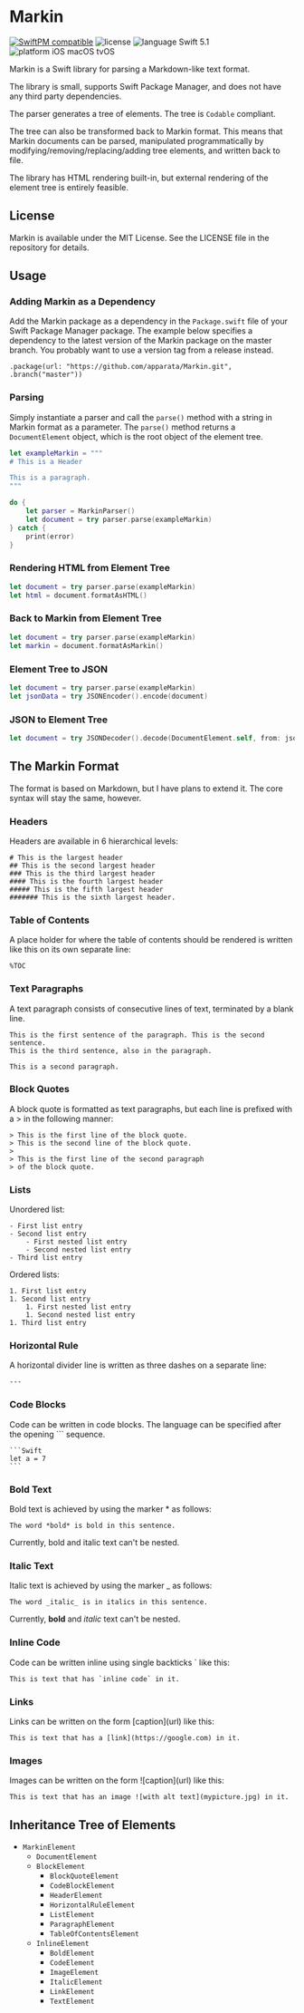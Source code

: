# Markin

[![SwiftPM compatible](https://img.shields.io/badge/SwiftPM-compatible-4BC51D.svg?style=flat)](https://swift.org/package-manager/) ![license](https://img.shields.io/badge/license-MIT-blue.svg) ![language Swift 5.1](https://img.shields.io/badge/language-Swift%205-orange.svg) ![platform iOS macOS tvOS](https://img.shields.io/badge/platform-iOS%20%7C%20tvOS%20%7C%20macOS-lightgrey.svg)

Markin is a Swift library for parsing a Markdown-like text format.

The library is small, supports Swift Package Manager, and does not have any third party dependencies.

The parser generates a tree of elements. The tree is `Codable` compliant.

The tree can also be transformed back to Markin format. This means that Markin documents can be parsed, manipulated programmatically by modifying/removing/replacing/adding tree elements, and written back to file.

The library has HTML rendering built-in, but external rendering of the element tree is entirely feasible. 

## License

Markin is available under the MIT License. See the LICENSE file in the repository for details.

## Usage

### Adding Markin as a Dependency

Add the Markin package as a dependency in the `Package.swift` file of your Swift Package Manager package. The example below specifies a dependency to the latest version of the Markin package on the master branch. You probably want to use a version tag from a release instead.

```
.package(url: "https://github.com/apparata/Markin.git", .branch("master"))
```

### Parsing

Simply instantiate a parser and call the `parse()` method with a string in Markin format as a parameter. The `parse()` method returns a `DocumentElement` object, which is the root object of the element tree.

```Swift
let exampleMarkin = """
# This is a Header

This is a paragraph.
"""

do {
    let parser = MarkinParser()
    let document = try parser.parse(exampleMarkin)
} catch {
    print(error)
}
```

### Rendering HTML from Element Tree

```Swift
let document = try parser.parse(exampleMarkin)
let html = document.formatAsHTML()
```

### Back to Markin from Element Tree

```Swift
let document = try parser.parse(exampleMarkin)
let markin = document.formatAsMarkin()
```

### Element Tree to JSON

```Swift
let document = try parser.parse(exampleMarkin)
let jsonData = try JSONEncoder().encode(document)
```

### JSON to Element Tree

```Swift
let document = try JSONDecoder().decode(DocumentElement.self, from: jsonData)
```

## The Markin Format

The format is based on Markdown, but I have plans to extend it. The core syntax will stay the same, however.

### Headers

Headers are available in 6 hierarchical levels:

```
# This is the largest header
## This is the second largest header
### This is the third largest header
#### This is the fourth largest header
##### This is the fifth largest header
####### This is the sixth largest header.
```

### Table of Contents

A place holder for where the table of contents should be rendered is written like this on its own separate line:

```
%TOC
```

### Text Paragraphs

A text paragraph consists of consecutive lines of text, terminated by a blank line.

```
This is the first sentence of the paragraph. This is the second sentence.
This is the third sentence, also in the paragraph.

This is a second paragraph.
```

### Block Quotes

A block quote is formatted as text paragraphs, but each line is prefixed with a > in the following manner:

```
> This is the first line of the block quote.
> This is the second line of the block quote.
>
> This is the first line of the second paragraph
> of the block quote.
```

### Lists

Unordered list:

```
- First list entry
- Second list entry
    - First nested list entry
    - Second nested list entry
- Third list entry
```

Ordered lists:

```
1. First list entry
1. Second list entry
    1. First nested list entry
    1. Second nested list entry
1. Third list entry
```

### Horizontal Rule

A horizontal divider line is written as three dashes on a separate line:

```
---
```

### Code Blocks

Code can be written in code blocks. The language can be specified after the opening ``` sequence.

<pre><code>```Swift
let a = 7
```</code></pre>

### Bold Text

Bold text is achieved by using the marker \* as follows:

```
The word *bold* is bold in this sentence.
```

Currently, bold and italic text can't be nested.

### Italic Text

Italic text is achieved by using the marker \_ as follows:

```
The word _italic_ is in italics in this sentence.
```

Currently, **bold** and _italic_ text can't be nested.

### Inline Code

Code can be written inline using single backticks \` like this:

```
This is text that has `inline code` in it.
```

### Links

Links can be written on the form \[caption](url) like this:

```
This is text that has a [link](https://google.com) in it.
```

### Images

Images can be written on the form \!\[caption](url) like this:

```
This is text that has an image ![with alt text](mypicture.jpg) in it.
```

## Inheritance Tree of Elements

- `MarkinElement`
    - `DocumentElement`
    - `BlockElement`
        - `BlockQuoteElement`
        - `CodeBlockElement`
        - `HeaderElement`
        - `HorizontalRuleElement`
        - `ListElement`
        - `ParagraphElement`
        - `TableOfContentsElement`
    - `InlineElement`
        - `BoldElement`
        - `CodeElement`
        - `ImageElement`
        - `ItalicElement` 
        - `LinkElement`
        - `TextElement`
